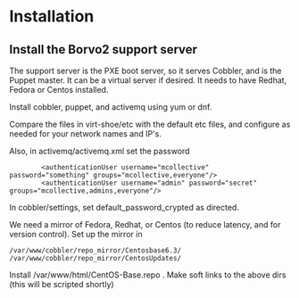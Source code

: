 # Installation

## Install the Borvo2 support server

The support server is the PXE boot server, so it serves Cobbler, and is the Puppet master. It can be a virtual server if desired. It needs to have Redhat, Fedora or Centos installed.

Install cobbler, puppet, and activemq using yum or dnf.

Compare the files in virt-shoe/etc with the default etc files, and configure as needed for your network names and IP's.

Also, in activemq/activemq.xml set the password
```
        <authenticationUser username="mcollective" password="something" groups="mcollective,everyone"/>
        <authenticationUser username="admin" password="secret" groups="mcollective,admins,everyone"/>
```

In cobbler/settings, set default_password_crypted as directed.


We need a mirror of Fedora, Redhat, or Centos (to reduce latency, and for version control). Set up the mirror in 
```
/var/www/cobbler/repo_mirror/Centosbase6.3/
/var/www/cobbler/repo_mirror/CentosUpdates/
```
Install /var/www/html/CentOS-Base.repo .
Make soft links to the above dirs (this will be scripted shortly)

